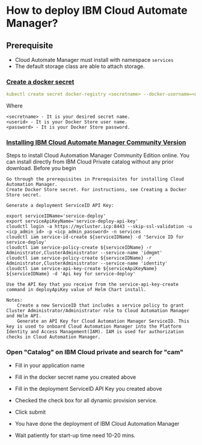 # How to deploy IBM Cloud Automate Manager?

## Prerequisite

- Cloud Automate Manager must install with namespace `services`
- The default storage class are able to attach storage.

### [Create a docker secret](https://www.ibm.com/support/knowledgecenter/en/SS2L37_3.1.2.1/cam_docker_secret.html)

```yml
kubectl create secret docker-registry <secretname> --docker-username=<userid> --docker-password=<password> --docker-email=<email> -n services
```

 Where

    <secretname> - It is your desired secret name.
    <userid> - It is your Docker Store user name.
    <password> - It is your Docker Store password.

### [Installing IBM Cloud Automate Manager Community Version](https://www.ibm.com/support/knowledgecenter/en/SS2L37_3.1.2.1/cam_installing_CE_main.html)

Steps to install Cloud Automation Manager Community Edition online. You can install directly from IBM Cloud Private catalog without any prior download.
Before you begin

    Go through the prerequisites in Prerequisites for installing Cloud Automation Manager.
    Create Docker Store secret. For instructions, see Creating a Docker Store secret.

    Generate a deployment ServiceID API Key:

    export serviceIDName='service-deploy'
    export serviceApiKeyName='service-deploy-api-key'
    cloudctl login -a https://mycluster.icp:8443 --skip-ssl-validation -u <icp_admin_id> -p <icp_admin_password> -n services
    cloudctl iam service-id-create ${serviceIDName} -d 'Service ID for service-deploy'
    cloudctl iam service-policy-create ${serviceIDName} -r Administrator,ClusterAdministrator --service-name 'idmgmt'
    cloudctl iam service-policy-create ${serviceIDName} -r Administrator,ClusterAdministrator --service-name 'identity'
    cloudctl iam service-api-key-create ${serviceApiKeyName} ${serviceIDName} -d 'Api key for service-deploy'

    Use the API Key that you receive from the service-api-key-create command in deployApiKey value of Helm Chart install.

    Notes:
        Create a new ServiceID that includes a service policy to grant Cluster Administrator/Administrator role to Cloud Automation Manager and Helm API.
        Generate an API Key for Cloud Automation Manager ServiceID. This key is used to onboard Cloud Automation Manager into the Platform Identity and Access Management(IAM). IAM is used for authorization checks in Cloud Automation Manager.



### Open "Catalog" on IBM Cloud private and search for "cam"

- Fill in your application name
- Fill in the docker secret name you created above
- Fill in the deployment ServiceID API Key you created above
- Checked the check box for all dynamic provision service.
- Click submit

- You have done the deployment of IBM Cloud Automation Manager

- Wait patiently for start-up time need 10-20 mins.